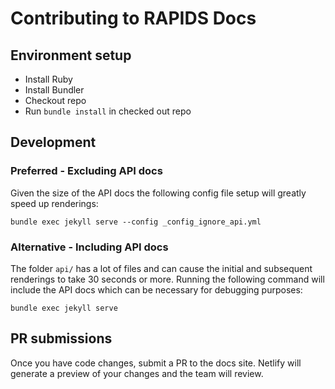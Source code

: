 # Contributing to RAPIDS Docs

## Environment setup

- Install Ruby
- Install Bundler
- Checkout repo
- Run `bundle install` in checked out repo

## Development

### Preferred - Excluding API docs

Given the size of the API docs the following config file setup will greatly
speed up renderings:

```
bundle exec jekyll serve --config _config_ignore_api.yml
```

### Alternative - Including API docs

The folder `api/` has a lot of files and can cause the initial and subsequent
renderings to take 30 seconds or more. Running the following command will
include the API docs which can be necessary for debugging purposes:

```
bundle exec jekyll serve
```

## PR submissions

Once you have code changes, submit a PR to the docs site. Netlify will generate
a preview of your changes and the team will review.
